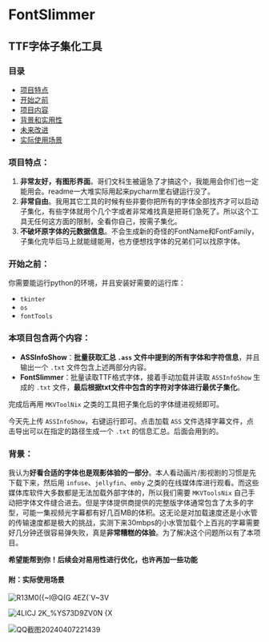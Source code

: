 # FontSlimmer
## TTF字体子集化工具

### 目录
- [项目特点](#特点)
- [开始之前](#开始之前)
- [项目内容](#本项目包含两个内容)
- [背景和实用性](#背景)
- [未来改进](#以后还会改进的)
- [实际使用场景](#附实际使用场景)

### 项目特点：
1. **非常友好，有图形界面**。哥们文科生被逼急了才搞这个，我能用会你们也一定能用会。readme一大堆实际用起来pycharm里右键运行没了。
2. **非常自由**。我用其它工具的时候有些非要你把所有的字体全部找齐才可以启动子集化，有些字体就用个几个字或者非常难找真是把哥们急死了。所以这个工具无任何这方面的限制，全看你自己，按需子集化。
3. **不破坏原字体的元数据信息**。不会生成新的奇怪的FontName和FontFamily，子集化完毕后马上就能缝能用，也方便想找字体的兄弟们可以找原字体。

### 开始之前：
你需要能运行python的环境，并且安装好需要的运行库：
- `tkinter`
- `os`
- `fontTools`

### 本项目包含两个内容：
- **ASSInfoShow**：**批量获取汇总 `.ass` 文件中提到的所有字体和字符信息**，并且输出一个 `.txt` 文件包含上述两部分内容。
- **FontSlimmer**：批量读取TTF格式字体，接着手动加载并读取 `ASSInfoShow` 生成的 `.txt` 文件，**最后根据txt文件中包含的字符对字体进行最优子集化**。

完成后再用 `MKVToolNix` 之类的工具把子集化后的字体缝进视频即可。

今天先上传 `ASSInfoShow`，右键运行即可。点击加载 `ASS` 文件选择字幕文件，点击导出可以在指定的路径生成一个 `.txt` 的信息汇总。后面会用到的。

### 背景：
我认为**好看合适的字体也是观影体验的一部分**。本人看动画片/影视剧的习惯是先下载下来，然后用 `infuse`、`jellyfin`、`emby` 之类的在线媒体库进行观看。而这些媒体库软件大多数都是无法加载外部字体的，所以我们需要 `MKVToolsNix` 自己手动把字体文件缝合进去。但是字体提供商提供的完整版字体通常包含了太多的字型，可能一集视频光字幕都有好几百MB的体积。这无论是对加载速度还是小水管的传输速度都是极大的挑战，实测下来30mbps的小水管加载个上百兆的字幕需要好几分钟还很容易弹失败，真是**非常糟糕的体验**。为了解决这个问题所以有了本项目。

**希望能帮到你！后续会对易用性进行优化，也许再加一些功能**

#### 附：实际使用场景
![R13M0({~I@Q(G 4EZ(`V~3V](https://github.com/NoChantingWaterMagic/FontSlimmer/assets/120241623/b28829c7-1c86-4ba9-bdee-6ba870ac17a8)

![4LICJ 2K_%YS73D9ZV0N {X](https://github.com/NoChantingWaterMagic/FontSlimmer/assets/120241623/8e638f52-6342-4521-bb39-adc78792bef8)

![QQ截图20240407221439](https://github.com/NoChantingWaterMagic/FontSlimmer/assets/120241623/5c38367f-c291-451f-bffa-d2b7a532a9d0)
